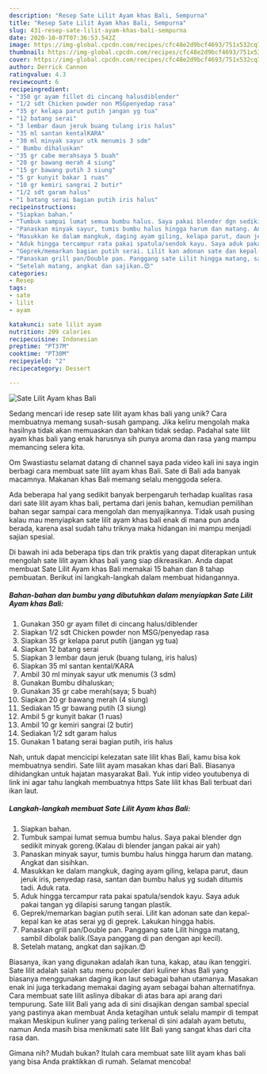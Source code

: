 ```yaml
---
description: "Resep Sate Lilit Ayam khas Bali, Sempurna"
title: "Resep Sate Lilit Ayam khas Bali, Sempurna"
slug: 431-resep-sate-lilit-ayam-khas-bali-sempurna
date: 2020-10-07T07:36:53.542Z
image: https://img-global.cpcdn.com/recipes/cfc48e2d9bcf4693/751x532cq70/sate-lilit-ayam-khas-bali-foto-resep-utama.jpg
thumbnail: https://img-global.cpcdn.com/recipes/cfc48e2d9bcf4693/751x532cq70/sate-lilit-ayam-khas-bali-foto-resep-utama.jpg
cover: https://img-global.cpcdn.com/recipes/cfc48e2d9bcf4693/751x532cq70/sate-lilit-ayam-khas-bali-foto-resep-utama.jpg
author: Derrick Cannon
ratingvalue: 4.3
reviewcount: 6
recipeingredient:
- "350 gr ayam fillet di cincang halusdiblender"
- "1/2 sdt Chicken powder non MSGpenyedap rasa"
- "35 gr kelapa parut putih jangan yg tua"
- "12 batang serai"
- "3 lembar daun jeruk buang tulang iris halus"
- "35 ml santan kentalKARA"
- "30 ml minyak sayur utk menumis 3 sdm"
- " Bumbu dihaluskan"
- "35 gr cabe merahsaya 5 buah"
- "20 gr bawang merah 4 siung"
- "15 gr bawang putih 3 siung"
- "5 gr kunyit bakar 1 ruas"
- "10 gr kemiri sangrai 2 butir"
- "1/2 sdt garam halus"
- "1 batang serai bagian putih iris halus"
recipeinstructions:
- "Siapkan bahan."
- "Tumbuk sampai lumat semua bumbu halus. Saya pakai blender dgn sedikit minyak goreng.(Kalau di blender jangan pakai air yah)"
- "Panaskan minyak sayur, tumis bumbu halus hingga harum dan matang. Angkat dan sisihkan."
- "Masukkan ke dalam mangkuk, daging ayam giling, kelapa parut, daun jeruk iris, penyedap rasa, santan dan bumbu halus yg sudah ditumis tadi. Aduk rata."
- "Aduk hingga tercampur rata pakai spatula/sendok kayu. Saya aduk pakai tangan yg dilapisi sarung tangan plastik."
- "Geprek/memarkan bagian putih serai. Lilit kan adonan sate dan kepal-kepal kan ke atas serai yg di geprek. Lakukan hingga habis."
- "Panaskan grill pan/Double pan. Panggang sate Lilit hingga matang, sambil dibolak balik.(Saya panggang di pan dengan api kecil)."
- "Setelah matang, angkat dan sajikan.😍"
categories:
- Resep
tags:
- sate
- lilit
- ayam

katakunci: sate lilit ayam 
nutrition: 209 calories
recipecuisine: Indonesian
preptime: "PT37M"
cooktime: "PT30M"
recipeyield: "2"
recipecategory: Dessert

---
```



![Sate Lilit Ayam khas Bali](https://img-global.cpcdn.com/recipes/cfc48e2d9bcf4693/751x532cq70/sate-lilit-ayam-khas-bali-foto-resep-utama.jpg)

Sedang mencari ide resep sate lilit ayam khas bali yang unik? Cara membuatnya memang susah-susah gampang. Jika keliru mengolah maka hasilnya tidak akan memuaskan dan bahkan tidak sedap. Padahal sate lilit ayam khas bali yang enak harusnya sih punya aroma dan rasa yang mampu memancing selera kita.

Om Swastiastu selamat datang di channel saya pada video kali ini saya ingin berbagi cara membuat sate lilit ayam khas Bali. Sate di Bali ada banyak macamnya. Makanan khas Bali memang selalu menggoda selera.

Ada beberapa hal yang sedikit banyak berpengaruh terhadap kualitas rasa dari sate lilit ayam khas bali, pertama dari jenis bahan, kemudian pemilihan bahan segar sampai cara mengolah dan menyajikannya. Tidak usah pusing kalau mau menyiapkan sate lilit ayam khas bali enak di mana pun anda berada, karena asal sudah tahu triknya maka hidangan ini mampu menjadi sajian spesial.


Di bawah ini ada beberapa tips dan trik praktis yang dapat diterapkan untuk mengolah sate lilit ayam khas bali yang siap dikreasikan. Anda dapat membuat Sate Lilit Ayam khas Bali memakai 15 bahan dan 8 tahap pembuatan. Berikut ini langkah-langkah dalam membuat hidangannya.

<!--inarticleads1-->

##### Bahan-bahan dan bumbu yang dibutuhkan dalam menyiapkan Sate Lilit Ayam khas Bali:

1. Gunakan 350 gr ayam fillet di cincang halus/diblender
1. Siapkan 1/2 sdt Chicken powder non MSG/penyedap rasa
1. Siapkan 35 gr kelapa parut putih (jangan yg tua)
1. Siapkan 12 batang serai
1. Siapkan 3 lembar daun jeruk (buang tulang, iris halus)
1. Siapkan 35 ml santan kental/KARA
1. Ambil 30 ml minyak sayur utk menumis (3 sdm)
1. Gunakan  Bumbu dihaluskan;
1. Gunakan 35 gr cabe merah(saya; 5 buah)
1. Siapkan 20 gr bawang merah (4 siung)
1. Sediakan 15 gr bawang putih (3 siung)
1. Ambil 5 gr kunyit bakar (1 ruas)
1. Ambil 10 gr kemiri sangrai (2 butir)
1. Sediakan 1/2 sdt garam halus
1. Gunakan 1 batang serai bagian putih, iris halus


Nah, untuk dapat mencicipi kelezatan sate lilit khas Bali, kamu bisa kok membuatnya sendiri. Sate lilit ayam masakan khas dari Bali. Biasanya dihidangkan untuk hajatan masyarakat Bali. Yuk intip video youtubenya di link ini agar tahu langkah membuatnya https Sate lilit khas Bali terbuat dari ikan laut. 

<!--inarticleads2-->

##### Langkah-langkah membuat Sate Lilit Ayam khas Bali:

1. Siapkan bahan.
1. Tumbuk sampai lumat semua bumbu halus. Saya pakai blender dgn sedikit minyak goreng.(Kalau di blender jangan pakai air yah)
1. Panaskan minyak sayur, tumis bumbu halus hingga harum dan matang. Angkat dan sisihkan.
1. Masukkan ke dalam mangkuk, daging ayam giling, kelapa parut, daun jeruk iris, penyedap rasa, santan dan bumbu halus yg sudah ditumis tadi. Aduk rata.
1. Aduk hingga tercampur rata pakai spatula/sendok kayu. Saya aduk pakai tangan yg dilapisi sarung tangan plastik.
1. Geprek/memarkan bagian putih serai. Lilit kan adonan sate dan kepal-kepal kan ke atas serai yg di geprek. Lakukan hingga habis.
1. Panaskan grill pan/Double pan. Panggang sate Lilit hingga matang, sambil dibolak balik.(Saya panggang di pan dengan api kecil).
1. Setelah matang, angkat dan sajikan.😍


Biasanya, ikan yang digunakan adalah ikan tuna, kakap, atau ikan tenggiri. Sate lilit adalah salah satu menu populer dari kuliner khas Bali yang biasanya menggunakan daging ikan laut sebagai bahan utamanya. Masakan enak ini juga terkadang memakai daging ayam sebagai bahan alternatifnya. Cara membuat sate lilit aslinya dibakar di atas bara api arang dari tempurung. Sate lilit Bali yang ada di sini disajikan dengan sambal special yang pastinya akan membuat Anda ketagihan untuk selalu mampir di tempat makan Meskipun kuliner yang paling terkenal di sini adalah ayam betutu, namun Anda masih bisa menikmati sate lilit Bali yang sangat khas dari cita rasa dan. 

Gimana nih? Mudah bukan? Itulah cara membuat sate lilit ayam khas bali yang bisa Anda praktikkan di rumah. Selamat mencoba!
